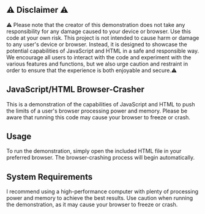 
## ⚠️ Disclaimer ⚠️

⚠️ Please note that the creator of this demonstration does not take any responsibility for any damage caused to your device or browser. Use this code at your own risk. This project is not intended to cause harm or damage to any user's device or browser. Instead, it is designed to showcase the potential capabilities of JavaScript and HTML in a safe and responsible way. We encourage all users to interact with the code and experiment with the various features and functions, but we also urge caution and restraint in order to ensure that the experience is both enjoyable and secure.⚠️ 

## JavaScript/HTML Browser-Crasher

This is a demonstration of the capabilities of JavaScript and HTML to push the limits of a user's browser processing power and memory. Please be aware that running this code may cause your browser to freeze or crash.

## Usage

To run the demonstration, simply open the included HTML file in your preferred browser. The browser-crashing process will begin automatically.

## System Requirements

I recommend using a high-performance computer with plenty of processing power and memory to achieve the best results. Use caution when running the demonstration, as it may cause your browser to freeze or crash.

